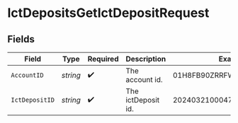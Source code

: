 # IctDepositsGetIctDepositRequest


## Fields

| Field                      | Type                       | Required                   | Description                | Example                    |
| -------------------------- | -------------------------- | -------------------------- | -------------------------- | -------------------------- |
| `AccountID`                | *string*                   | :heavy_check_mark:         | The account id.            | 01H8FB90ZRRFWXB4XC2JPJ1D4Y |
| `IctDepositID`             | *string*                   | :heavy_check_mark:         | The ictDeposit id.         | 20240321000472             |